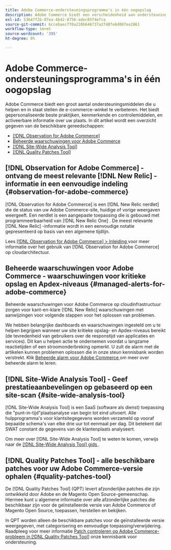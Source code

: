 ```yaml
---
title: Adobe Commerce-ondersteuningsprogramma's in één oogopslag
description: Adobe Commerce biedt een verscheidenheid aan ondersteuningstools die je helpen en in staat stellen om de e-commercewinkelervaring te verbeteren.
exl-id: 5364ff2b-07ea-4b42-8756-adec85f4efca
source-git-commit: 6ccebaec7f0a228b646737a2f48fe6d087ea2861
workflow-type: tm+mt
source-wordcount: '395'
ht-degree: 0%

---
```


# Adobe Commerce-ondersteuningsprogramma&#39;s in één oogopslag

Adobe Commerce biedt een groot aantal ondersteuningsmiddelen die u helpen en in staat stellen de e-commerce-winkel te verbeteren.
Het biedt gepersonaliseerde beste praktijken, kenmerkende en controlemiddelen, en activeerbare informatie over uw plaats.
In dit artikel wordt een overzicht gegeven van de beschikbare gereedschappen:

* [[!DNL Observation for Adobe Commerce]](#observation-for-adobe-commerce)
* [Beheerde waarschuwingen voor Adobe Commerce](#managed-alerts-for-adobe-commerce)
* [[!DNL Site-Wide Analysis Tool]](#site-wide-analysis-tool)
* [[!DNL Quality Patches Tool]](#quality-patches-tool)

## [!DNL Observation for Adobe Commerce] - ontvang de meest relevante [!DNL New Relic] -informatie in een eenvoudige indeling {#observation-for-adobe-commerce}

[!DNL Observation for Adobe Commerce] is een [!DNL New Relic nerdlet] die de status van uw Adobe Commerce-site, huidige of vorige weergaven weergeeft. Een nerdlet is een aangepaste toepassing die is gebouwd met programmeerbaarheid van [!DNL New Relic One] . De meest relevante [!DNL New Relic] -informatie wordt in een eenvoudige notatie gepresenteerd op basis van een algemene tijdlijn.

Lees [[!DNL Observation for Adobe Commerce]  > Inleiding ](https://experienceleague.adobe.com/docs/commerce-operations/tools/observation-for-adobe-commerce/intro.html) voor meer informatie over het gebruik van [!DNL Observation for Adobe Commerce] op cloudarchitectuur.

## Beheerde waarschuwingen voor Adobe Commerce - waarschuwingen voor kritieke opslag en Apdex-niveaus  {#managed-alerts-for-adobe-commerce}

Beheerde waarschuwingen voor Adobe Commerce op cloudinfrastructuur zorgen voor kant-en-klare [!DNL New Relic] waarschuwingen met aanwijzingen voor volgende stappen voor het oplossen van problemen.

We hebben belangrijke dashboards en waarschuwingen ingesteld om u te helpen begrijpen wanneer uw site kritieke opslag- en Apdex-niveaus bereikt (de tevredenheid van gebruikers over de responstijd van applicaties en services). Dit kan u helpen actie te ondernemen voordat u langzame reactietijden of een stroomonderbreking opmerkt. U zult de alarm met de artikelen kunnen problemen oplossen die in onze steun kennisbank worden verstrekt. Klik [ Beheerde alarm voor Adobe Commerce ](https://experienceleague.adobe.com/en/docs/commerce-operations/tools/managed-alerts-for-adobe-commerce/managed-alerts-for-magento-commerce) om meer over beheerde alarm te leren.


## [!DNL Site-Wide Analysis Tool] - Geef prestatieaanbevelingen op gebaseerd op een site-scan {#site-wide-analysis-tool}

[!DNL Site-Wide Analysis Tool] is een SaaS (software als dienst) toepassing die &quot;punt-in-tijd&quot;plaatsanalyse van begin tot eind uitvoert. Alle hulpprogramma&#39;s voor klantsitegegevens worden verzameld op vooraf bepaalde schema&#39;s van elke drie uur tot eenmaal per dag. Dit betekent dat SWAT constant de gegevens van de klantenplaats analyseert.

Om meer over [!DNL Site-Wide Analysis Tool] te weten te komen, verwijs naar de [[!DNL Site-Wide Analysis Tool]  gids ](https://experienceleague.adobe.com/docs/commerce-operations/tools/site-wide-analysis-tool/intro.html).

## [!DNL Quality Patches Tool] - alle beschikbare patches voor uw Adobe Commerce-versie ophalen {#quality-patches-tool}

De [!DNL Quality Patches Tool] (QPT) levert afzonderlijke patches die zijn ontwikkeld door Adobe en de Magento Open Source-gemeenschap. Hiermee kunt u algemene informatie over alle afzonderlijke patches die beschikbaar zijn voor de geïnstalleerde versie van Adobe Commerce of Magento Open Source, toepassen, herstellen en bekijken.

In QPT worden alleen de beschikbare patches voor de geïnstalleerde versie weergegeven, met categorisering en eenvoudige toepassing/verwijdering. Raadpleeg voor meer informatie [Patch controleren op Adobe Commerce-probleem in [!DNL Quality Patches Tool]](/help/support-tools/patches-available-in-qpt-tool/check-patch-for-magento-issue-with-magento-quality-patches.md) onze kennisbank voor ondersteuning.
